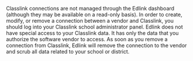 Classlink connections are not managed through the Edlink dashboard (although they may be available on a read-only basis). In order to create, modify, or remove a connection between a vendor and Classlink, you should log into your Classlink school administrator panel. Edlink does not have special access to your Classlink data. It has only the data that you authorize the software vendor to access. As soon as you remove a connection from Classlink, Edlink will remove the connection to the vendor and scrub all data related to your school or district.